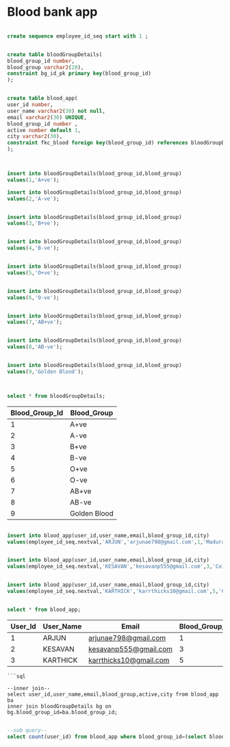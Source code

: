 # Blood bank app
```sql

create sequence employee_id_seq start with 1 ;

```
```sql

create table bloodGroupDetails(
blood_group_id number,
blood_group varchar2(20),
constraint bg_id_pk primary key(blood_group_id)
);

```

```sql

create table blood_app(
user_id number,
user_name varchar2(30) not null,
email varchar2(30) UNIQUE,
blood_group_id number ,
active number default 1,
city varchar2(30),
constraint fkc_blood foreign key(blood_group_id) references bloodGroupDetails(blood_group_id)
);

```

```sql


insert into bloodGroupDetails(blood_group_id,blood_group)
values(1,'A+ve');

```
```sql
insert into bloodGroupDetails(blood_group_id,blood_group)
values(2,'A-ve');
```
```sql

insert into bloodGroupDetails(blood_group_id,blood_group)
values(3,'B+ve');
```
```sql

insert into bloodGroupDetails(blood_group_id,blood_group)
values(4,'B-ve');
```
```sql

insert into bloodGroupDetails(blood_group_id,blood_group)
values(5,'O+ve');
```
```sql

insert into bloodGroupDetails(blood_group_id,blood_group)
values(6,'O-ve');
```
```sql

insert into bloodGroupDetails(blood_group_id,blood_group)
values(7,'AB+ve');
```
```sql

insert into bloodGroupDetails(blood_group_id,blood_group)
values(8,'AB-ve');
```
```sql

insert into bloodGroupDetails(blood_group_id,blood_group)
values(9,'Golden Blood');
```
```sql


select * from bloodGroupDetails;

```

| Blood_Group_Id | Blood_Group  |
|----------------|--------------|
| 1              | A+ve         |
| 2              | A-ve         |
| 3              | B+ve         |
| 4              | B-ve         |
| 5              | O+ve         |
| 6              | O-ve         |
| 7              | AB+ve        |
| 8              | AB-ve        |
| 9              | Golden Blood |


```sql

insert into blood_app(user_id,user_name,email,blood_group_id,city)
values(employee_id_seq.nextval,'ARJUN','arjunae798@gmail.com',1,'Madurai');
```
```sql

insert into blood_app(user_id,user_name,email,blood_group_id,city)
values(employee_id_seq.nextval,'KESAVAN','kesavanp555@gmail.com',3,'Coimbatore');
```
```sql

insert into blood_app(user_id,user_name,email,blood_group_id,city)
values(employee_id_seq.nextval,'KARTHICK','karrthicks10@gmail.com',5,'Chennai');
```
```sql

select * from blood_app;
```

| User_Id | User_Name | Email                  | Blood_Group_Id | Active | City       |
|---------|-----------|------------------------|----------------|--------|------------|
| 1       | ARJUN     | arjunae798@gmail.com   | 1              | 1      | Madurai    |
| 2       | KESAVAN   | kesavanp555@gmail.com  | 3              | 1      | Coimbatore |
| 3       | KARTHICK  | karrthicks10@gmail.com | 5              | 1      | Chennai    |

```
```sql

--inner join--
select user_id,user_name,email,blood_group,active,city from blood_app ba
inner join bloodGroupDetails bg on bg.blood_group_id=ba.blood_group_id;
```
```sql

--sub query--
select count(user_id) from blood_app where blood_group_id=(select blood_group_id from bloodGroupDetails where blood_group ='A+ve' ) and city='Madurai';       

```
